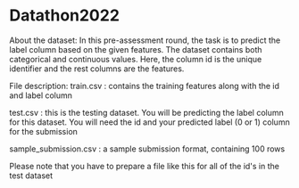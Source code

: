 # Datathon2022

About the dataset:
In this pre-assessment round, the task is to predict the label column based on the given features. The dataset contains both categorical and continuous values. Here, the column id is the unique identifier and the rest columns are the features.

File description:
train.csv : contains the training features along with the id and label column 

test.csv : this is the testing dataset. You will be predicting the label column for this dataset. You will need the id and your predicted label (0 or 1) column for the submission

sample_submission.csv : a sample submission format, containing 100 rows

Please note that you have to prepare a file like this for all of the id's in the test dataset
